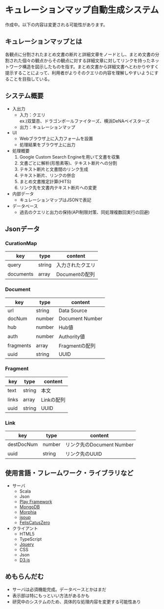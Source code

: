 # キュレーションマップ自動生成システム
作成中。以下の内容は変更される可能性があります。
## キュレーションマップとは
各観点に分割されたまとめ文書の断片と詳細文章をノードとし、まとめ文書の分割された個々の観点からその観点に対する詳細文章に対してリンクを持ったネットワーク構造を図示したものを指す。まとめ文書から詳細文書へとわかりやすく提示することによって、利用者がよりそのクエリの内容を理解しやすいようにすることを目指している。
## システム概要
- 入出力
    - 入力：クエリ  
    ex.)双葉杏、ドラゴンボールファイターズ、横浜DeNAベイスターズ
    - 出力：キュレーションマップ
- UI
    - Webブラウザ上に入力フォームを設置
    - 処理結果をブラウザ上に出力
- 処理概要
    1. Google Custom Search Engineを用いて文書を収集
    2. 文書ごとに解析(形態素等)、テキスト断片への分割
    3. テキスト断片と文書間のリンク生成
    4. テキスト断片、リンクの併合
    5. まとめ文書推定計算(HITS)
    6. リンク先を文書内テキスト断片への変更
- 内部データ
    - キュレーションマップはJSONで表記
- データベース
    - 過去のクエリと出力の保持(API制限対策、同処理複数回実行の回避)
## Jsonデータ
### CurationMap
|key|type|content|
|---|---|---|
|query|string|入力されたクエリ|
|documents|array|Documentの配列|
### Document
|key|type|content|
|---|---|---|
|url|string|Data Source|
|docNum|number|Document Number|
|hub|number|Hub値|
|auth|number|Authority値|
|fragments|array|Fragmentの配列|
|uuid|string|UUID|
### Fragment
|key|type|content|
|---|---|---|
|text|string|本文|
|links|array|Linkの配列|
|uuid|string|UUID|
### Link
|key|type|content|
|---|---|---|
|destDocNum|number|リンク先のDocument Number|
|uuid|string|リンク先のUUID|


## 使用言語・フレームワーク・ライブラリなど
- サーバ
    - Scala
    - Json
    - [Play Framework](https://www.playframework.com/)
    - [MongoDB](https://www.mongodb.com/)
    - [Morphia](https://mongodb.github.io/morphia/)
    - [jsoup](https://jsoup.org/)
    - [FelisCatusZero](https://github.com/ktr-skmt/FelisCatusZero-multilingual)
- クライアント
    - HTML5
    - TypeScript
    - [Jquery](https://jquery.com/)
    - CSS
    - Json
    - [D3.js](https://d3js.org/)
## めもらんだむ
- サーバは必須機能完成。データベースとかはまだ
- 表示部は特にもっといい方法があるかも
- 研究中のシステムのため、具体的な処理内容を変更する可能性あり

